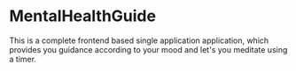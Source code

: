 # MentalHealthGuide
This is a complete frontend based single application application, which provides you guidance according to your mood and let's you meditate using a timer.

